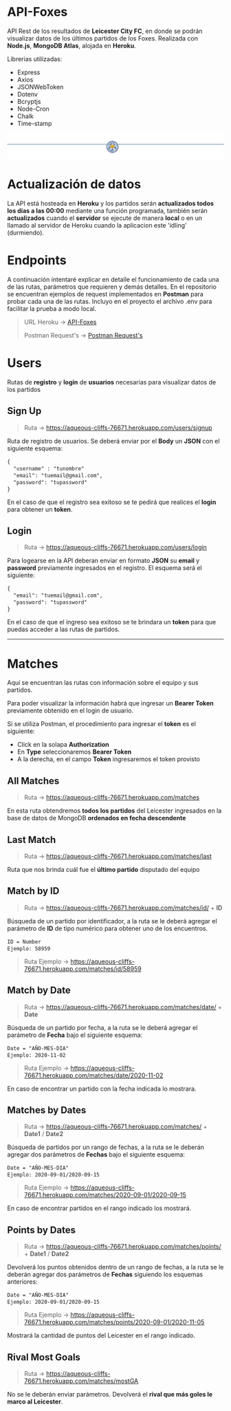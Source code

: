 


# API-Foxes

API Rest de los resultados de **Leicester City FC**, en donde se podrán visualizar datos de los últimos partidos de los Foxes. Realizada con **Node.js**, **MongoDB Atlas**, alojada en **Heroku**.

Librerias utilizadas:
- Express
- Axios
- JSONWebToken
- Dotenv
- Bcryptjs
- Node-Cron
- Chalk
- Time-stamp

![Index](https://github.com/romeramatias/project-ApiFoxes/blob/master/public/image.png)

# Actualización de datos

La API está hosteada en **Heroku** y los partidos serán **actualizados todos los días a las 00:00** mediante una función programada, también serán **actualizados** cuando el **servidor** se ejecute de manera **local** o en un llamado al servidor de Heroku cuando la aplicacion este 'idling' (durmiendo).

# Endpoints

A continuación intentaré explicar en detalle el funcionamiento de cada una de las rutas, parámetros que requieren y demás detalles. En el repositorio se encuentran ejemplos de request implementados en **Postman** para probar cada una de las rutas. Incluyo en el proyecto el archivo .env para facilitar la prueba a modo local.

> URL Heroku -> [API-Foxes](https://aqueous-cliffs-76671.herokuapp.com)
>
> Postman Request's -> [Postman Request's](https://github.com/romeramatias/project-ApiFoxes/blob/master/API-Foxes.postman_collection.json)

# Users

Rutas de **registro** y **login** de **usuarios** necesarias para visualizar datos de los partidos

## Sign Up


>Ruta -> https://aqueous-cliffs-76671.herokuapp.com/users/signup

Ruta de registro de usuarios. Se deberá enviar por  el **Body** un **JSON** con el siguiente esquema:
	    
	{
	  "username" : "tunombre"
      "email": "tuemail@gmail.com",
	  "password": "tupassword"
	}

En el caso de que el registro sea exitoso se te pedirá que realices el **login** para obtener un **token**.


## Login
> Ruta -> https://aqueous-cliffs-76671.herokuapp.com/users/login

Para logearse en la API deberan enviar en formato **JSON** su **email** y **password** previamente ingresados en el registro. El esquema será el siguiente:

    {
      "email": "tuemail@gmail.com",
	  "password": "tupassword"
	}

En el caso de que el ingreso sea exitoso se te brindara un **token** para que puedas acceder a las rutas de partidos.

---

# Matches

Aquí se encuentran las rutas con información sobre el equipo y sus partidos. 

Para poder visualizar la información habrá que ingresar un **Bearer Token** previamente obtenido en el login de usuario.

Si se utiliza Postman, el procedimiento para ingresar el **token** es el siguiente:
- Click en la solapa **Authorization**
- En **Type** seleccionaremos **Bearer Token**
- A la derecha, en el campo **Token** ingresaremos el token provisto

## All Matches

> Ruta -> https://aqueous-cliffs-76671.herokuapp.com/matches

En esta ruta obtendremos **todos los partidos** del Leicester ingresados en la base de datos de MongoDB **ordenados en fecha descendente**


## Last Match

> Ruta -> https://aqueous-cliffs-76671.herokuapp.com/matches/last

Ruta que nos brinda cuál fue el **último partido** disputado del equipo

## Match by ID

> Ruta -> https://aqueous-cliffs-76671.herokuapp.com/matches/id/ + **ID**

Búsqueda de un partido por identificador, a la ruta se le deberá agregar el parámetro de **ID** de tipo numérico para obtener uno de los encuentros.

	ID = Number
	Ejemplo: 58959
> Ruta Ejemplo -> https://aqueous-cliffs-76671.herokuapp.com/matches/id/58959


## Match by Date

> Ruta -> https://aqueous-cliffs-76671.herokuapp.com/matches/date/ + **Date**

Búsqueda de un partido por fecha, a la ruta se le deberá agregar el parámetro de **Fecha** bajo el siguiente esquema:

	Date = "AÑO-MES-DIA"
	Ejemplo: 2020-11-02
> Ruta Ejemplo ->  https://aqueous-cliffs-76671.herokuapp.com/matches/date/2020-11-02

En caso de encontrar un partido con la fecha indicada lo mostrara.

## Matches by Dates

> Ruta -> https://aqueous-cliffs-76671.herokuapp.com/matches/ + **Date1** / **Date2**

Búsqueda de partidos por un rango de fechas, a la ruta se le deberán agregar dos parámetros de **Fechas** bajo el siguiente esquema:

	Date = "AÑO-MES-DIA"
	Ejemplo: 2020-09-01/2020-09-15

> Ruta Ejemplo -> https://aqueous-cliffs-76671.herokuapp.com/matches/2020-09-01/2020-09-15

En caso de encontrar partidos en el rango indicado los mostrará.

## Points by Dates

> Ruta -> https://aqueous-cliffs-76671.herokuapp.com/matches/points/ + **Date1** / **Date2**

Devolverá los puntos obtenidos dentro de un rango de fechas, a la ruta se le deberán agregar dos parámetros de **Fechas** siguiendo los esquemas anteriores:

	Date = "AÑO-MES-DIA"
	Ejemplo: 2020-09-01/2020-09-15

>  Ruta Ejemplo -> https://aqueous-cliffs-76671.herokuapp.com/matches/points/2020-09-01/2020-11-05

Mostrará la cantidad de puntos del Leicester en el rango indicado.

## Rival Most Goals

> Ruta -> https://aqueous-cliffs-76671.herokuapp.com/matches/mostGA

No se le deberán enviar parámetros. Devolverá el **rival que más goles le marco al Leicester**.
